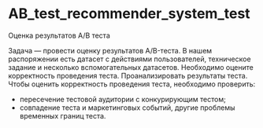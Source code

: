 # AB_test_recommender_system_test
Оценка результатов А/В теста

Задача — провести оценку результатов A/B-теста. В нашем распоряжении есть датасет с действиями пользователей, техническое задание и несколько вспомогательных датасетов.
Необходимо оцените корректность проведения теста.
Проанализировать результаты теста.
Чтобы оценить корректность проведения теста, необходимо проверить:
- пересечение тестовой аудитории с конкурирующим тестом;
- совпадение теста и маркетинговых событий, другие проблемы временных границ теста.
